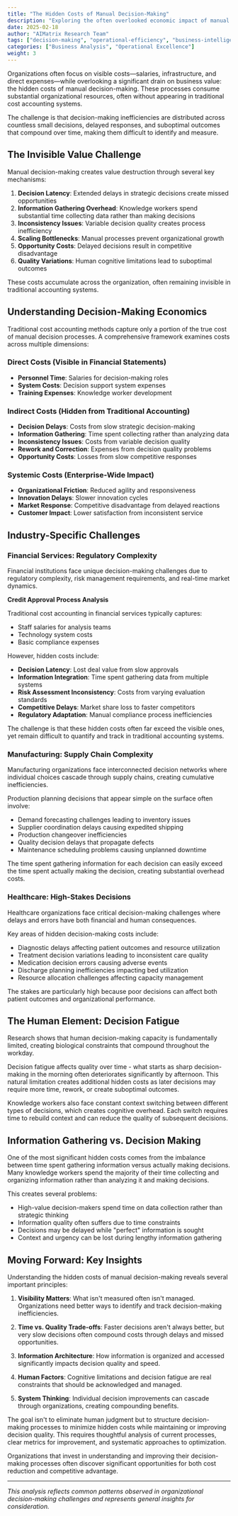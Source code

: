 ```yaml
---
title: "The Hidden Costs of Manual Decision-Making"
description: "Exploring the often overlooked economic impact of manual decision-making processes and the organizational challenges they create"
date: 2025-02-18
author: "AIMatrix Research Team"
tags: ["decision-making", "operational-efficiency", "business-intelligence", "organizational-challenges"]
categories: ["Business Analysis", "Operational Excellence"]
weight: 3
---
```


Organizations often focus on visible costs—salaries, infrastructure, and direct expenses—while overlooking a significant drain on business value: the hidden costs of manual decision-making. These processes consume substantial organizational resources, often without appearing in traditional cost accounting systems.

The challenge is that decision-making inefficiencies are distributed across countless small decisions, delayed responses, and suboptimal outcomes that compound over time, making them difficult to identify and measure.

## The Invisible Value Challenge

Manual decision-making creates value destruction through several key mechanisms:

1. **Decision Latency**: Extended delays in strategic decisions create missed opportunities
2. **Information Gathering Overhead**: Knowledge workers spend substantial time collecting data rather than making decisions
3. **Inconsistency Issues**: Variable decision quality creates process inefficiency
4. **Scaling Bottlenecks**: Manual processes prevent organizational growth
5. **Opportunity Costs**: Delayed decisions result in competitive disadvantage
6. **Quality Variations**: Human cognitive limitations lead to suboptimal outcomes

These costs accumulate across the organization, often remaining invisible in traditional accounting systems.

## Understanding Decision-Making Economics

Traditional cost accounting methods capture only a portion of the true cost of manual decision processes. A comprehensive framework examines costs across multiple dimensions:

### Direct Costs (Visible in Financial Statements)
- **Personnel Time**: Salaries for decision-making roles
- **System Costs**: Decision support system expenses
- **Training Expenses**: Knowledge worker development

### Indirect Costs (Hidden from Traditional Accounting)
- **Decision Delays**: Costs from slow strategic decision-making
- **Information Gathering**: Time spent collecting rather than analyzing data
- **Inconsistency Issues**: Costs from variable decision quality
- **Rework and Correction**: Expenses from decision quality problems
- **Opportunity Costs**: Losses from slow competitive responses

### Systemic Costs (Enterprise-Wide Impact)
- **Organizational Friction**: Reduced agility and responsiveness
- **Innovation Delays**: Slower innovation cycles
- **Market Response**: Competitive disadvantage from delayed reactions
- **Customer Impact**: Lower satisfaction from inconsistent service

## Industry-Specific Challenges

### Financial Services: Regulatory Complexity

Financial institutions face unique decision-making challenges due to regulatory complexity, risk management requirements, and real-time market dynamics.

**Credit Approval Process Analysis**

Traditional cost accounting in financial services typically captures:
- Staff salaries for analysis teams
- Technology system costs
- Basic compliance expenses

However, hidden costs include:
- **Decision Latency**: Lost deal value from slow approvals
- **Information Integration**: Time spent gathering data from multiple systems
- **Risk Assessment Inconsistency**: Costs from varying evaluation standards
- **Competitive Delays**: Market share loss to faster competitors
- **Regulatory Adaptation**: Manual compliance process inefficiencies

The challenge is that these hidden costs often far exceed the visible ones, yet remain difficult to quantify and track in traditional accounting systems.

### Manufacturing: Supply Chain Complexity

Manufacturing organizations face interconnected decision networks where individual choices cascade through supply chains, creating cumulative inefficiencies.

Production planning decisions that appear simple on the surface often involve:
- Demand forecasting challenges leading to inventory issues
- Supplier coordination delays causing expedited shipping
- Production changeover inefficiencies
- Quality decision delays that propagate defects
- Maintenance scheduling problems causing unplanned downtime

The time spent gathering information for each decision can easily exceed the time spent actually making the decision, creating substantial overhead costs.

### Healthcare: High-Stakes Decisions

Healthcare organizations face critical decision-making challenges where delays and errors have both financial and human consequences.

Key areas of hidden decision-making costs include:
- Diagnostic delays affecting patient outcomes and resource utilization
- Treatment decision variations leading to inconsistent care quality
- Medication decision errors causing adverse events
- Discharge planning inefficiencies impacting bed utilization
- Resource allocation challenges affecting capacity management

The stakes are particularly high because poor decisions can affect both patient outcomes and organizational performance.

## The Human Element: Decision Fatigue

Research shows that human decision-making capacity is fundamentally limited, creating biological constraints that compound throughout the workday.

Decision fatigue affects quality over time - what starts as sharp decision-making in the morning often deteriorates significantly by afternoon. This natural limitation creates additional hidden costs as later decisions may require more time, rework, or create suboptimal outcomes.

Knowledge workers also face constant context switching between different types of decisions, which creates cognitive overhead. Each switch requires time to rebuild context and can reduce the quality of subsequent decisions.

## Information Gathering vs. Decision Making

One of the most significant hidden costs comes from the imbalance between time spent gathering information versus actually making decisions. Many knowledge workers spend the majority of their time collecting and organizing information rather than analyzing it and making decisions.

This creates several problems:
- High-value decision-makers spend time on data collection rather than strategic thinking
- Information quality often suffers due to time constraints
- Decisions may be delayed while "perfect" information is sought
- Context and urgency can be lost during lengthy information gathering

## Moving Forward: Key Insights

Understanding the hidden costs of manual decision-making reveals several important principles:

1. **Visibility Matters**: What isn't measured often isn't managed. Organizations need better ways to identify and track decision-making inefficiencies.

2. **Time vs. Quality Trade-offs**: Faster decisions aren't always better, but very slow decisions often compound costs through delays and missed opportunities.

3. **Information Architecture**: How information is organized and accessed significantly impacts decision quality and speed.

4. **Human Factors**: Cognitive limitations and decision fatigue are real constraints that should be acknowledged and managed.

5. **System Thinking**: Individual decision improvements can cascade through organizations, creating compounding benefits.

The goal isn't to eliminate human judgment but to structure decision-making processes to minimize hidden costs while maintaining or improving decision quality. This requires thoughtful analysis of current processes, clear metrics for improvement, and systematic approaches to optimization.

Organizations that invest in understanding and improving their decision-making processes often discover significant opportunities for both cost reduction and competitive advantage.

---

*This analysis reflects common patterns observed in organizational decision-making challenges and represents general insights for consideration.*